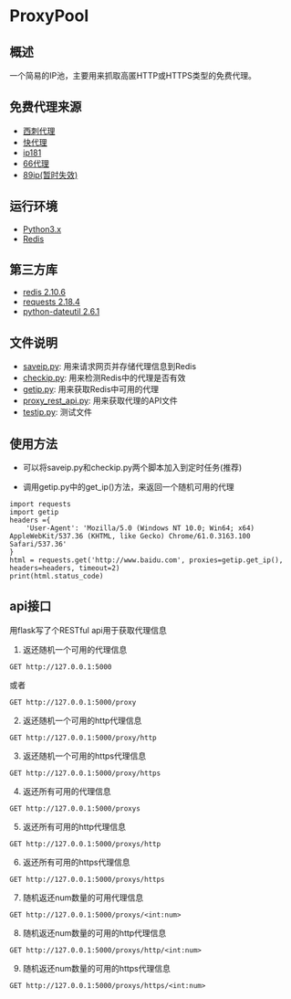 # ProxyPool
## 概述 ##
一个简易的IP池，主要用来抓取高匿HTTP或HTTPS类型的免费代理。

## 免费代理来源 ##
+ [西刺代理](http://www.xicidaili.com/)
+ [快代理](http://www.kuaidaili.com/free/)
+ [ip181](http://www.ip181.com/)
+ [66代理](http://www.66ip.cn/nm.html)
+ [89ip(暂时失效)](http://www.89ip.cn/)

## 运行环境 ##
+ [Python3.x](https://www.python.org/)
+ [Redis](https://redis.io/)

## 第三方库 ##
+ [redis 2.10.6](https://pypi.python.org/pypi/redis)
+ [requests 2.18.4](https://pypi.python.org/pypi/requests)
+ [python-dateutil 2.6.1](https://pypi.python.org/pypi/python-dateutil)

## 文件说明 ##
+ [saveip.py](src/saveip.py): 用来请求网页并存储代理信息到Redis
+ [checkip.py](src/checkip.py): 用来检测Redis中的代理是否有效
+ [getip.py](src/getip.py): 用来获取Redis中可用的代理
+ [proxy_rest_api.py](src/proxy_rest_api.py): 用来获取代理的API文件
+ [testip.py](src/testip.py): 测试文件

## 使用方法 ##
+ 可以将saveip.py和checkip.py两个脚本加入到定时任务(推荐)

+ 调用getip.py中的get_ip()方法，来返回一个随机可用的代理
```
import requests
import getip
headers ={
    'User-Agent': 'Mozilla/5.0 (Windows NT 10.0; Win64; x64) AppleWebKit/537.36 (KHTML, like Gecko) Chrome/61.0.3163.100 Safari/537.36'
}
html = requests.get('http://www.baidu.com', proxies=getip.get_ip(), headers=headers, timeout=2)
print(html.status_code)
```

## api接口 ##
用flask写了个RESTful api用于获取代理信息

1. 返还随机一个可用的代理信息
```
GET http://127.0.0.1:5000
```
或者
```
GET http://127.0.0.1:5000/proxy
```
2. 返还随机一个可用的http代理信息
```
GET http://127.0.0.1:5000/proxy/http
```
3. 返还随机一个可用的https代理信息
```
GET http://127.0.0.1:5000/proxy/https
```
4. 返还所有可用的代理信息
```
GET http://127.0.0.1:5000/proxys
```
5. 返还所有可用的http代理信息
```
GET http://127.0.0.1:5000/proxys/http
```
6. 返还所有可用的https代理信息
```
GET http://127.0.0.1:5000/proxys/https
```
7. 随机返还num数量的可用代理信息
```
GET http://127.0.0.1:5000/proxys/<int:num>
```
8. 随机返还num数量的可用的http代理信息
```
GET http://127.0.0.1:5000/proxys/http/<int:num>
```
9. 随机返还num数量的可用的https代理信息
```
GET http://127.0.0.1:5000/proxys/https/<int:num>
```
